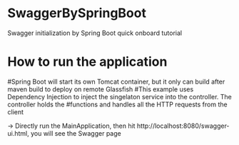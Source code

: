 # SwaggerBySpringBoot
Swagger initialization by Spring Boot quick onboard tutorial 
# How to run the application
#Spring Boot will start its own Tomcat container, but it only can build after maven build to deploy on remote Glassfish
#This example uses Dependency Injection to inject the singelaton service into the controller. The controller holds the #functions and handles all the HTTP requests from the client

-> Directly run the MainApplication, then hit http://localhost:8080/swagger-ui.html, you will see the Swagger page
